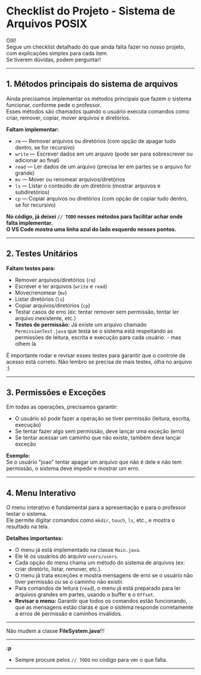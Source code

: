 # Checklist do Projeto - Sistema de Arquivos POSIX

OIII!  
Segue um checklist detalhado do que ainda falta fazer no nosso projeto, com explicações simples para cada item.  
Se tiverem dúvidas, podem perguntar!

---

## 1. Métodos principais do sistema de arquivos

Ainda precisamos implementar os métodos principais que fazem o sistema funcionar, conforme pede o professor.  
Esses métodos são chamados quando o usuário executa comandos como criar, remover, copiar, mover arquivos e diretórios.

**Faltam implementar:**
- `rm` — Remover arquivos ou diretórios (com opção de apagar tudo dentro, se for recursivo)
- `write` — Escrever dados em um arquivo (pode ser para sobrescrever ou adicionar ao final)
- `read` — Ler dados de um arquivo (precisa ler em partes se o arquivo for grande)
- `mv` — Mover ou renomear arquivos/diretórios
- `ls` — Listar o conteúdo de um diretório (mostrar arquivos e subdiretórios)
- `cp` — Copiar arquivos ou diretórios (com opção de copiar tudo dentro, se for recursivo)

**No código, já deixei `// TODO` nesses métodos para facilitar achar onde falta implementar.  
O VS Code mostra uma linha azul do lado esquerdo nesses pontos.**

---

## 2. Testes Unitários

**Faltam testes para:**
- Remover arquivos/diretórios (`rm`)
- Escrever e ler arquivos (`write` e `read`)
- Mover/renomear (`mv`)
- Listar diretórios (`ls`)
- Copiar arquivos/diretórios (`cp`)
- Testar casos de erro (ex: tentar remover sem permissão, tentar ler arquivo inexistente, etc.)
- **Testes de permissão:** Já existe um arquivo chamado `PermissionTest.java` que testa se o sistema está respeitando as permissões de leitura, escrita 
e execução para cada usuário. - mas olhem la 

É importante rodar e revisar esses testes para garantir que o controle de acesso está correto.
Não lembro se precisa de mais testes, olha no arquivo :)

---

## 3. Permissões e Exceções

Em todas as operações, precisamos garantir:
- O usuário só pode fazer a operação se tiver permissão (leitura, escrita, execução)
- Se tentar fazer algo sem permissão, deve lançar uma exceção (erro)
- Se tentar acessar um caminho que não existe, também deve lançar exceção

**Exemplo:**  
Se o usuário "joao" tentar apagar um arquivo que não é dele e não tem permissão, o sistema deve impedir e mostrar um erro.

---

## 4. Menu Interativo

O menu interativo é fundamental para a apresentação e para o professor testar o sistema.  
Ele permite digitar comandos como `mkdir`, `touch`, `ls`, etc., e mostra o resultado na tela.
  
**Detalhes importantes:**
- O menu já está implementado na classe `Main.java`.
- Ele lê os usuários do arquivo `users/users`. 
- Cada opção do menu chama um método do sistema de arquivos (ex: criar diretório, listar, remover, etc.).
- O menu já trata exceções e mostra mensagens de erro se o usuário não tiver permissão ou se o caminho não existir.
- Para comandos de leitura (`read`), o menu já está preparado para ler arquivos grandes em partes, usando o buffer e o `Offset`.
- **Revisar o menu:** Garantir que todos os comandos estão funcionando, que as mensagens estão claras e que o sistema responde corretamente a erros de permissão e caminhos inválidos.


---

Não mudem a classe **FileSystem.java**!!!

---

**:p**
- Sempre procure pelos `// TODO` no código para ver o que falta.

---
